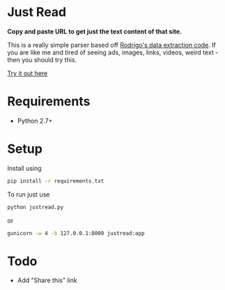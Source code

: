 # Just Read

**Copy and paste URL to get just the text content of that site.**


This is a really simple parser based off [Rodrigo's data extraction code](http://rodp.me/2015/how-to-extract-data-from-the-web.html). If you are like me and tired of seeing ads, images, links, videos, weird text - then you should try this. 

[Try it out here](http://justread.duckdns.org)


# Requirements

- Python 2.7+

# Setup

Install using

```bash
pip install -r requirements.txt
```

To run just use

```bash
python justread.py
```

or 

```bash
gunicorn -w 4 -b 127.0.0.1:8009 justread:app
```

# Todo

- Add "Share this" link


